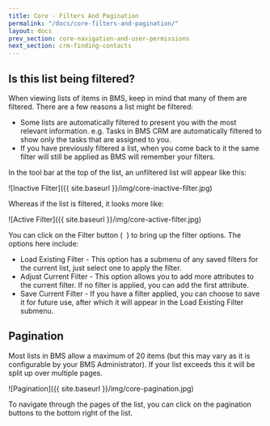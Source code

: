```yaml
---
title: Core - Filters And Pagination
permalink: "/docs/core-filters-and-pagination/"
layout: docs
prev_section: core-navigation-and-user-permissions
next_section: crm-finding-contacts
---
```


## Is this list being filtered?

When viewing lists of items in BMS, keep in mind that many of them are filtered. There are a few reasons a list might be filtered:

* Some lists are automatically filtered to present you with the most relevant information. e.g. Tasks in BMS CRM are automatically filtered to show only the tasks that are assigned to you.
* If you have previously filtered a list, when you come back to it the same filter will still be applied as BMS will remember your filters.

In the tool bar at the top of the list, an unfiltered list will appear like this:

![Inactive Filter]({{ site.baseurl }}/img/core-inactive-filter.jpg)

Whereas if the list is filtered, it looks more like:

![Active Filter]({{ site.baseurl }}/img/core-active-filter.jpg)

You can click on the Filter button (&nbsp;<span class="fa fa-filter">&nbsp;</span>) to bring up the filter options. The options here include:

* Load Existing Filter - This option has a submenu of any saved filters for the current list, just select one to apply the filter.
* Adjust Current Filter - This option allows you to add more attributes to the current filter. If no filter is applied, you can add the first attribute.
* Save Current Filter - If you have a filter applied, you can choose to save it for future use, after which it will appear in the Load Existing Filter submenu.

## Pagination

Most lists in BMS allow a maximum of 20 items (but this may vary as it is configurable by your BMS Administrator). If your list exceeds this it will be split up over multiple pages.

![Pagination]({{ site.baseurl }}/img/core-pagination.jpg)

To navigate through the pages of the list, you can click on the pagination buttons to the bottom right of the list.
